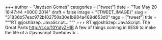 
+++
author = "Jaydson Gomes"
categories = ["tweet"]
date = "Tue May 20 18:47:44 +0000 2014"
draft = false
image = "{TWEET_IMAGE}"
slug = "31836b57eac972b102750a30e1b984a489d653d0"
tags = ["tweet"]
title = """RT @joshSzep: JavaScript:..."""
+++
RT @joshSzep: JavaScript: The Great Parts http://t.co/10YxIyZHIB A few of things coming in #ES6 to make the life of a #javascript #webdev b…
